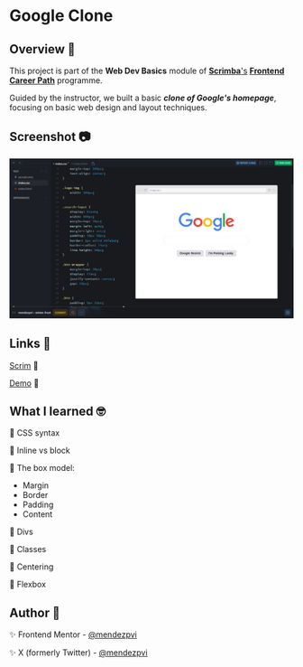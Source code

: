 # Google Clone

## Overview 📝

This project is part of the **Web Dev Basics** module of [**Scrimba**'s](https://v2.scrimba.com/home) [**Frontend Career Path**](https://v2.scrimba.com/the-frontend-developer-career-path-c0j) programme.

Guided by the instructor, we built a basic ***clone of Google's homepage***, focusing on basic web design and layout techniques.

## Screenshot 📷

![Google Clone](./google-clone.png)

## Links 🔗

[Scrim](https://v2.scrimba.com/s015itui0i) 👀

[Demo](https://mendezpvi.github.io/fcp-google-clone/) 👀

## What I learned 🤓

🔲 CSS syntax

🔲 Inline vs block

🔲 The box model:
+ Margin
+ Border
+ Padding
+ Content

🔲 Divs

🔲 Classes

🔲 Centering

🔲 Flexbox


## Author 🔰

✨ Frontend Mentor - [@mendezpvi](https://www.frontendmentor.io/profile/mendezpvi)

✨ X (formerly Twitter) - [@mendezpvi](https://x.com/mendezpvi)